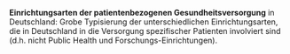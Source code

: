 **Einrichtungsarten der patientenbezogenen Gesundheitsversorgung** in Deutschland: 
Grobe Typisierung der unterschiedlichen Einrichtungsarten, 
die in Deutschland in die Versorgung spezifischer Patienten involviert sind (d.h. nicht Public Health und Forschungs-Einrichtungen).